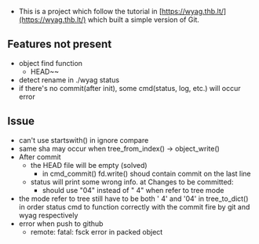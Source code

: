- This is a project which follow the tutorial in [https://wyag.thb.lt/](https://wyag.thb.lt/) which built a simple version of Git.

## Features not present
- object find function
    - HEAD~~
- detect rename in ./wyag status
- if there's no commit(after init), some cmd(status, log, etc.) will occur error

## Issue
- can't use startswith() in ignore compare
- same sha may occur when tree_from_index() -> object_write()
- After commit
    - the HEAD file will be empty (solved)
        - in cmd_commit() fd.write() shoud contain commit on the last line
    - status will print some wrong info. at Changes to be committed:
        - should use "04" instead of " 4" when refer to tree mode
- the mode refer to tree still have to be both ' 4' and '04' in tree_to_dict() in order status cmd to function correctly with the commit fire by git and wyag respectively
- error when push to github
    - remote: fatal: fsck error in packed object